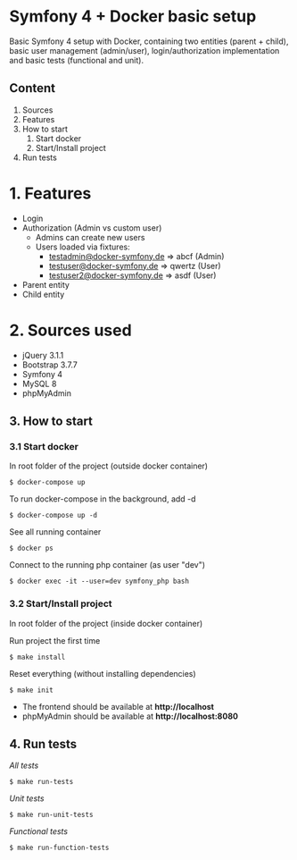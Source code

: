 # Symfony 4 + Docker basic setup
Basic Symfony 4 setup with Docker, containing two entities (parent + child), basic user management
(admin/user), login/authorization implementation and basic tests (functional and unit).

##  Content

1. Sources
2. Features
3. How to start
    1. Start docker
    2. Start/Install project
4. Run tests


# 1. Features
- Login
- Authorization (Admin vs custom user)
    - Admins can create new users
    - Users loaded via fixtures:
        - testadmin@docker-symfony.de => abcf (Admin)
        - testuser@docker-symfony.de => qwertz (User)
        - testuser2@docker-symfony.de => asdf (User)
- Parent entity
- Child entity

# 2. Sources used
- jQuery 3.1.1
- Bootstrap 3.7.7
- Symfony 4
- MySQL 8
- phpMyAdmin


## 3. How to start

### 3.1 Start docker

In root folder of the project (outside docker container)
``` console
$ docker-compose up
```

To run docker-compose in the background, add -d
``` console
$ docker-compose up -d
```

See all running container
```console
$ docker ps
```

Connect to the running php container (as user "dev")
```console
$ docker exec -it --user=dev symfony_php bash
```


### 3.2 Start/Install project
In root folder of the project (inside docker container)

Run project the first time
``` console
$ make install
```

Reset everything (without installing dependencies)
``` console
$ make init
```

- The frontend should be available at __http://localhost__
- phpMyAdmin should be available at __http://localhost:8080__


## 4. Run tests

*All tests*
``` console
$ make run-tests
```

*Unit tests*
``` console
$ make run-unit-tests
```

*Functional tests*
``` console
$ make run-function-tests
```

